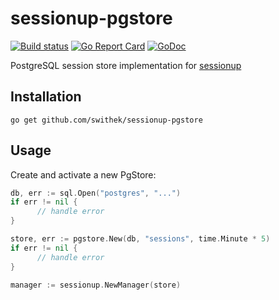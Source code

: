 # sessionup-pgstore

[![Build status](https://travis-ci.org/swithek/sessionup-pgstore.svg?branch=master)](https://travis-ci.org/swithek/sessionup-pgstore)
[![Go Report Card](https://goreportcard.com/badge/github.com/swithek/sessionup-pgstore)](https://goreportcard.com/report/github.com/swithek/sessionup-pgstore)
[![GoDoc](https://godoc.org/github.com/swithek/sessionup-pgstore?status.png)](https://godoc.org/github.com/swithek/sessionup-pgstore)

PostgreSQL session store implementation for [sessionup](https://github.com/swithek/sessionup)

## Installation
```
go get github.com/swithek/sessionup-pgstore
```

## Usage
Create and activate a new PgStore:
```go
db, err := sql.Open("postgres", "...")
if err != nil {
      // handle error
}

store, err := pgstore.New(db, "sessions", time.Minute * 5)
if err != nil {
      // handle error
}

manager := sessionup.NewManager(store)
```

